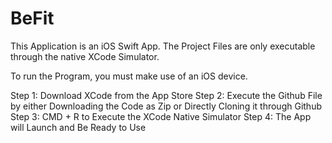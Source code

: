 # BeFit

This Application is an iOS Swift App. The Project Files are only executable through the native XCode Simulator.

To run the Program, you must make use of an iOS device.

Step 1: Download XCode from the App Store
Step 2: Execute the Github File by either Downloading the Code as Zip or Directly Cloning it through Github
Step 3: CMD + R to Execute the XCode Native Simulator
Step 4: The App will Launch and Be Ready to Use
